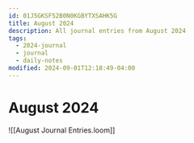 ```yaml
---
id: 01J5GKSF52B0N0KGBYTXSAHK5G
title: August 2024
description: All journal entries from August 2024
tags:
  - 2024-journal
  - journal
  - daily-notes
modified: 2024-09-01T12:18:49-04:00
---
```

# August 2024
![[August Journal Entries.loom]]